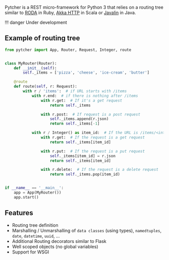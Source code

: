 Pytcher is a REST micro-framework for Python 3 that relies on a routing tree
similar to [RODA](http://roda.jeremyevans.net/) in Ruby, [Akka HTTP](https://doc.akka.io/docs/akka-http/current/index.html) in Scala or [Javalin](https://javalin.io/) in Java.

!!! danger
    Under development

## Example of routing tree

```python
from pytcher import App, Router, Request, Integer, route


class MyRouter(Router):
    def __init__(self):
        self._items = ['pizza', 'cheese', 'ice-cream', 'butter']

    @route
    def route(self, r: Request):
        with r / 'items':  # if URL starts with /items
            with r.end:  # if there is nothing after /items
                with r.get:  # If it's a get request
                    return self._items

                with r.post:  # If request is a post request
                    self._items.append(r.json)
                    return self._items[-1]

            with r / Integer() as item_id:  # If the URL is /items/<integer> then bind item_id to the integer
                with r.get:  # If the request is a get request
                    return self._items[item_id]

                with r.put:  # If the request is a put request
                    self._items[item_id] = r.json
                    return self._items[item_id]

                with r.delete:  # If the request is a delete request
                    return self._items.pop(item_id)


if __name__ == '__main__':
    app = App(MyRouter())
    app.start()
```    
  

## Features

- Routing tree definition
- Marshalling / Unmarshalling of `data classes` (using types), `namedtuples`, `date`, `datetime`, `uuid`, ...   
- Additional Routing decorators similar to Flask
- Well scoped objects (no global variables)
- Support for WSGI
